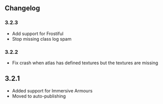 ## Changelog

### 3.2.3
- Add support for Frostiful
- Stop missing class log spam

### 3.2.2
- Fix crash when atlas has defined textures but the textures are missing

## 3.2.1
- Added support for Immersive Armours
- Moved to auto-publishing